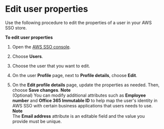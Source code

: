# Edit user properties<a name="edituser"></a>

Use the following procedure to edit the properties of a user in your AWS SSO store\. 

**To edit user properties**

1. Open the [AWS SSO console](https://console.aws.amazon.com/singlesignon)\.

1. Choose **Users**\.

1. Choose the user that you want to edit\.

1. On the user **Profile** page, next to **Profile details**, choose **Edit**\.

1. On the **Edit profile details** page, update the properties as needed\. Then, choose **Save changes**\.
**Note**  
\(Optional\) You can modify additional attributes such as **Employee number** and **Office 365 Immutable ID** to help map the user's identity in AWS SSO with certain business applications that users needs to use\. 
**Note**  
The **Email address** attribute is an editable field and the value you provide must be unique\.